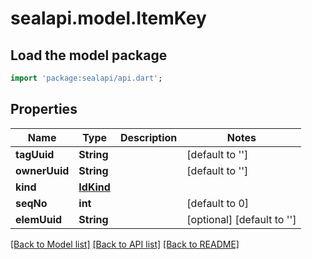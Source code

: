# sealapi.model.ItemKey

## Load the model package
```dart
import 'package:sealapi/api.dart';
```

## Properties
Name | Type | Description | Notes
------------ | ------------- | ------------- | -------------
**tagUuid** | **String** |  | [default to '']
**ownerUuid** | **String** |  | [default to '']
**kind** | [**IdKind**](IdKind.md) |  | 
**seqNo** | **int** |  | [default to 0]
**elemUuid** | **String** |  | [optional] [default to '']

[[Back to Model list]](../README.md#documentation-for-models) [[Back to API list]](../README.md#documentation-for-api-endpoints) [[Back to README]](../README.md)


